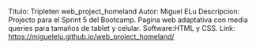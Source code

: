 Titulo: Tripleten web_project_homeland
Autor: Miguel ELu
Descripcion: Projecto para el Sprint 5 del Bootcamp. Pagina web adaptativa con media queries para tamaños de tablet y celular.
Software:HTML y CSS.
Link: https://miguelelu.github.io/web_project_homeland/
